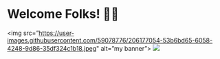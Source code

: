 # Welcome Folks! 👋👋
<img src=”https://user-images.githubusercontent.com/59078776/206177054-53b6bd65-6058-4248-9d86-35df324c1b18.jpeg" alt=”my banner”>
![](https://komarev.com/ghpvc/?username=Sukalyan2003&color=red&style=plastic)

